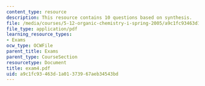 ```yaml
---
content_type: resource
description: This resource contains 10 questions based on synthesis.
file: /media/courses/5-12-organic-chemistry-i-spring-2005/a9c1fc93463d1a01373967aeb34543bd_exam4.pdf
file_type: application/pdf
learning_resource_types:
- Exams
ocw_type: OCWFile
parent_title: Exams
parent_type: CourseSection
resourcetype: Document
title: exam4.pdf
uid: a9c1fc93-463d-1a01-3739-67aeb34543bd
---
```

